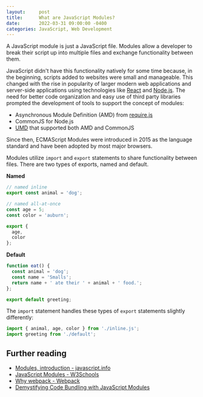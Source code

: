 ```yaml
---
layout:     post
title:      What are JavaScript Modules?
date:       2022-03-31 09:00:00 -0400
categories: JavaScript, Web Development
---
```


A JavaScript module is just a JavaScript file. Modules allow a developer to break their script up into multiple files and exchange functionality between them.

JavaScript didn't have this functionality natively for some time because, in the beginning, scripts added to websites were small and manageable. This changed with the rise in popularity of larger modern web applications and server-side applications using technologies like [React](https://reactjs.org/) and [Node.js](https://nodejs.org/en/). The need for better code organization and easy use of third party libraries prompted the development of tools to support the concept of modules:
- Asynchronous Module Definition (AMD) from [require.js](https://requirejs.org/)
- CommonJS for Node.js
- [UMD](https://github.com/umdjs/umd) that supported both AMD and CommonJS

Since then, ECMAScript Modules were introduced in 2015 as the language standard and have been adopted by most major browsers.

Modules utilize `import` and `export` statements to share functionality between files. There are two types of exports, named and default.

**Named**
```javascript
// named inline
export const animal = 'dog';

// named all-at-once
const age = 5;
const color = 'auburn';

export {
  age,
  color
};
```

**Default**
```javascript
function eat() {
  const animal = 'dog';
  const name = 'Smalls';
  return name + ' ate their ' + animal + ' food.';
};

export default greeting;
```

The `import` statement handles these types of `export` statements slightly differently:
```javascript
import { animal, age, color } from './inline.js';
import greeting from './default';
```

## Further reading

- [Modules, introduction - javascript.info](https://javascript.info/modules-intro)
- [JavaScript Modules - W3Schools](https://www.w3schools.com/js/js_modules.asp)
- [Why webpack - Webpack](https://webpack.js.org/concepts/why-webpack/)
- [Demystifying Code Bundling with JavaScript Modules](https://www.simplethread.com/javascript-modules-and-code-bundling-explained/)
